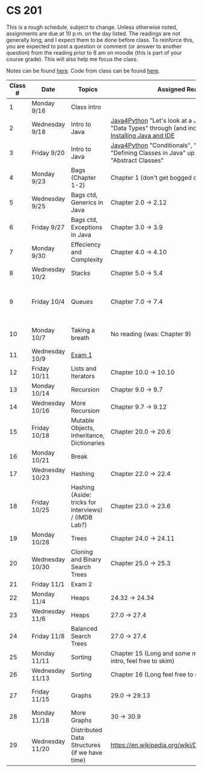# CS 201

This is a rough schedule, subject to change. Unless otherwise noted, assignments are due at 10 p.m. on the day listed. The readings are not generally long, and I expect them to be done before class. To reinforce this, you are expected to post a question or comment (or answer to another question) from the reading prior to 8 am on moodle (this is part of your course grade). This will also help me focus the class.

Notes can be found [here](https://github.com/svtuck/svtuck.github.io/tree/master/CS201/notes). Code from class can be found [here](https://github.com/svtuck/cs201/tree/master/src).

| Class # 	| Date           	| Topics             	| Assigned Reading                                                                                                                                                                                                                                           	| Assignment Due at 10 p.m. 	|
|---------	|----------------	|--------------------	|------------------------------------------------------------------------------------------------------------------------------------------------------------------------------------------------------------------------------------------------------------	|---------------------------	|
| 1 | Monday 9/16 | Class intro 	| | |
| 2 | Wednesday 9/18 	| Intro to Java| [Java4Python](https://runestone.academy/runestone/books/published/java4python/index.html)  "Let's look at a Java Program" and "Data Types" through (and including) "String" - [Installing Java and IDE](java) | 	|
| 3 | Friday 9/20| Intro to Java  | [Java4Python](https://runestone.academy/runestone/books/published/java4python/index.html)  "Conditionals", "Loops and iteration", "Defining Classes in Java" up to (and not including) "Abstract Classes"| [Python to Java Comparison](PythonToJava) |
| 4 | Monday 9/23 | Bags (Chapter 1-2) 	|Chapter 1 (don't get bogged down in UML) -> 1.14 | [Java Lab](Assignments/Lab1/Intro) and [Pair Survey](https://forms.gle/2u6NGWebcbHdTt9x8)	|
| 5 | Wednesday 9/25 | Bags ctd, Generics in Java | Chapter 2.0 -> 2.12|  | 
| 6 | Friday 9/27 | Bags ctd, Exceptions in Java | Chapter 3.0 -> 3.9 | [Sticks parts 1 and 2](Assignments/Sticks/sticks) | 
| 7 | Monday 9/30 | Effeciency and Complexity | Chapter 4.0 -> 4.10 | [Sticks part 3](Assignments/Sticks/sticks) | 
| 8 | Wednesday 10/2 | Stacks | Chapter 5.0 -> 5.4 | [Complexity PSet](Assignments/Complexity/Complexity.md) | 
| 9 | Friday 10/4 | Queues | Chapter 7.0 -> 7.4 | Due Sunday at 10 [Lisp Without Nested Parentheses](Assignments/Lisp.md) | 
| 10 | Monday 10/7 | Taking a breath | No reading (was: Chapter 9) | [Lisp With Nested Parentheses](Assignments/Lisp.md) | 
| 11 | Wednesday 10/9 | [Exam 1](Exam1.md) |  |  | 
| 12 | Friday 10/11 | Lists and Iterators | Chapter 10.0 -> 10.10  |  | 
| 13 | Monday 10/14 | Recursion | Chapter 9.0 -> 9.7 |   |
| 14 | Wednesday 10/16 | More Recursion | Chapter 9.7 -> 9.12 | Morse code part 1   |
| 15 | Friday 10/18 |  Mutable Objects, Inheritance, Dictionaries | Chapter 20.0 -> 20.6 |  Morse Code part 2  |
| 16 | Monday 10/21 | Break |  |    |
| 17 | Wednesday 10/23 | Hashing | Chapter 22.0 -> 22.4 |  PopRandom design doc  |
| 18 | Friday 10/25 | Hashing (Aside: tricks for interviews) / (IMDB Lab?) | Chapter 23.0 -> 23.6 | PopRandom implementation  |
| 19 | Monday 10/28 | Trees | Chapter 24.0 -> 24.11 | IMDB Hashing Part 1   |
| 20 | Wednesday 10/30 | Cloning and Binary Search Trees | Chapter 25.0 -> 25.3 | IMDB Hashing Part 2   |
| 21 | Friday 11/1 | Exam 2 |  |   |
| 22 | Monday 11/4 | Heaps | 24.32 -> 24.34 |   |
| 23 | Wednesday 11/6 | Heaps | 27.0 -> 27.4 |  IMDB Trees Part 1 |
| 24 | Friday 11/8 | Balanced Search Trees | 27.0 -> 27.4 |  IMDB Trees Part 2 |
| 25 | Monday 11/11 | Sorting | Chapter 15 (Long and some may be familiar from intro, feel free to skim) |   |
| 26 | Wednesday 11/13 | Sorting | Chapter 16 (Long feel free to skim) |   |
| 27 | Friday 11/15 | Graphs | 29.0 -> 29.13 |  Sorting and Balanced Tree PSet |
| 28 | Monday 11/18 | More Graphs | 30 -> 30.9 |   |
| 29 | Wednesday 11/20 | Distributed Data Structures (if we have time) | https://en.wikipedia.org/wiki/Distributed_hash_table | Unit Conversions  |

